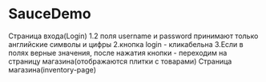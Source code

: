 # SauceDemo
Страница входа(Login)
1.2 поля username и password принимают только английские символы и цифры
2.кнопка login - кликабельна
3.Если в полях верные значения, после нажатия кнопки - переходим на страницу магазина(отображаются плитки с товарами)
Страница магазина(inventory-page)
